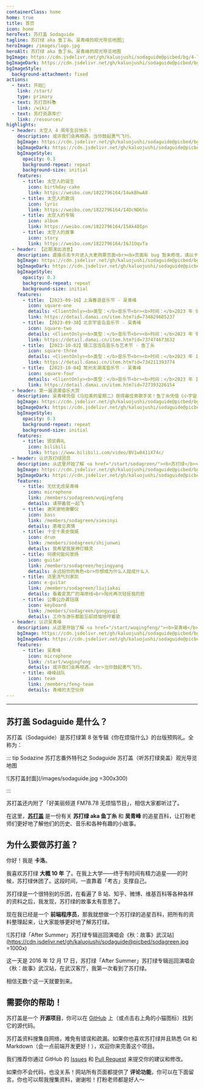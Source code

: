 ```yaml
---
containerClass: home
home: true
title: 首页
icon: home
heroText: 苏打盖 Sodaguide
tagline: 苏打绿 aka 鱼丁糸、吴青峰的观光导览地图🧭
heroImage: /images/logo.jpg
heroAlt: 苏打绿 aka 鱼丁糸、吴青峰的观光导览地图
bgImage: https://cdn.jsdelivr.net/gh/kaluojushi/sodaguide@picbed/bg/4-light.svg
bgImageDark: https://cdn.jsdelivr.net/gh/kaluojushi/sodaguide@picbed/bg/4-dark.svg
bgImageStyle:
  background-attachment: fixed
actions:
  - text: 开始🎸
    link: /start/
    type: primary
  - text: 苏打百科📚
    link: /wiki/
  - text: 苏打资源库📦
    link: /resources/
highlights:
  - header: 太空人 4 周年生日快乐！
    description: 或许我们会再相遇，当你鼓起勇气飞行。
    bgImage: https://cdn.jsdelivr.net/gh/kaluojushi/sodaguide@picbed/bg/taikongren.jpg
    bgImageDark: https://cdn.jsdelivr.net/gh/kaluojushi/sodaguide@picbed/bg/taikongren.jpg
    bgImageStyle:
      opacity: 0.3
      background-repeat: repeat
      background-size: initial
    features:
      - title: 太空人的诞生
        icon: birthday-cake
        link: https://weibo.com/1822796164/I4wkBhwA8
      - title: 太空人的歌词
        icon: lyric
        link: https://weibo.com/1822796164/I4DcND65o
      - title: 太空人的专辑
        icon: album
        link: https://weibo.com/1822796164/I5Ak4DIpn
      - title: 太空人的故事
        icon: story
        link: https://weibo.com/1822796164/I6J1OqvTa
  - header: 【近期演出消息】
    description: 直接点击卡片进入大麦购票页面<br><b>页面有 bug 暂未修改，请以卡片展示内容为准</b>
    bgImage: https://cdn.jsdelivr.net/gh/kaluojushi/sodaguide@picbed/bg/perform2023.jpg
    bgImageDark: https://cdn.jsdelivr.net/gh/kaluojushi/sodaguide@picbed/bg/perform2023.jpg
    bgImageStyle:
      opacity: 0.3
      background-repeat: repeat
      background-size: initial
    features:
      - title: 【2023-09-16】上海春浪音乐节 - 吴青峰
        icon: square-one
        details: <ClientOnly><b>类型：</b>音乐节<br><b>时间：</b>2023 年 9 月 16 日<br><b>地点：</b><a href="https://surl.amap.com/fVPzv11agMz" target="_blank"><b>上海国际音乐村</b></a><br><b>演出信息：</b>19:50-20:35 晴空舞台<br><b>开票时间：</b>已二次开票<br><b>票价：</b>498-698，强实名条件退<br><b>购票平台：</b><a href="https://detail.damai.cn/item.htm?id=734829605237" target="_blank"><b>大麦</b></a><br><b>相关消息：</b><a href="https://mp.weixin.qq.com/s/2JxaeokfY0KsilRiN-kBVg" target="_blank"><b>官宣</b></a>、<a href="https://mp.weixin.qq.com/s/qelHJamP7Z6dbPDUZcgLvg" target="_blank"><b>开票</b></a>、<a href="https://mp.weixin.qq.com/s/TBcboMoP4Mjej9hNcxpIDQ" target="_blank"><b>二次开票</b></a>、<a href="https://mp.weixin.qq.com/s/kQ8iIinrG0nZ37pYURcASw" target="_blank"><b>现场地图</b></a>、<a href="https://mp.weixin.qq.com/s/aAOtYb-WJIvFi4oFeOwdZg" target="_blank"><b>入场攻略</b></a></ClientOnly>
        link: https://detail.damai.cn/item.htm?id=734829605237
      - title: 【2023-09-30】北京宇宙岛音乐节 - 吴青峰
        icon: square-two
        details: <ClientOnly><b>类型：</b>音乐节<br><b>时间：</b>2023 年 9 月 30 日<br><b>地点：</b><a href="https://surl.amap.com/dEEZWc71n9H0" target="_blank"><b>北京世园公园飞行营地</b></a><br><b>演出信息：</b>19:20-20:10<br><b>开票时间：</b>9 月 12 日 12:55 优先购，13:00 正式开售<br><b>票价：</b>328-649，电子票不退<br><b>购票平台：</b><a href="https://detail.damai.cn/item.htm?id=737474673632" target="_blank"><b>大麦</b></a>、<a href="https://wap.showstart.com/pages/activity/detail/detail?activityId=207874" target="_blank"><b>秀动</b></a>、<a href="https://www.gewara.com/detail/275388" target="_blank"><b>猫眼</b></a>、<a href="https://m.piaoxingqiu.com/content/64f813e39f7b6000016e7131" target="_blank"><b>票星球</b></a><br><b>相关消息：</b><a href="https://mp.weixin.qq.com/s/FmKTHDUJrqQW9oApiW2BZw" target="_blank"><b>官宣</b></a></ClientOnly>
        link: https://detail.damai.cn/item.htm?id=737474673632
      - title: 【2023-10-02】镇江泡泡岛音乐与艺术节 - 鱼丁糸
        icon: square-three
        details: <ClientOnly><b>类型：</b>音乐节<br><b>时间：</b>2023 年 10 月 2 日<br><b>地点：</b><a href="https://surl.amap.com/hXU2ngv1m7dw" target="_blank"><b>镇江新区心湖公园广场</b></a><br><b>演出信息：</b>未公布<br><b>开票时间：</b>已开票<br><b>票价：</b>360-880，弱实名不退<br><b>购票平台：</b><a href="https://detail.damai.cn/item.htm?id=734211393774" target="_blank"><b>大麦</b></a>、<a href="https://wap.showstart.com/pages/activity/detail/detail?activityId=206167" target="_blank"><b>秀动</b></a>、<a href="https://www.gewara.com/detail/275388" target="_blank"><b>猫眼</b></a>、<a href="https://m.piaoxingqiu.com/content/64dd97b1d7fdb20001d55b69" target="_blank"><b>票星球</b></a><br><b>相关消息：</b><a href="https://mp.weixin.qq.com/s/PAs6GwmcsIFau_jHHRGhsA" target="_blank"><b>官宣</b></a>、<a href="https://mp.weixin.qq.com/s/wfNvYfbfqJbOdR4TxnNAKA" target="_blank"><b>开票</b></a>、<a href="https://mp.weixin.qq.com/s/EGaQzunVGZ9Ei3i3bo3esQ" target="_blank"><b>场地区位</b></a>、<a href="https://mp.weixin.qq.com/s/PWYKsjGH5QDZ-LELZkbR1w" target="_blank"><b>交通攻略</b></a></ClientOnly>
        link: https://detail.damai.cn/item.htm?id=734211393774
      - title: 【2023-10-04】常州太湖湾音乐节 - 吴青峰
        icon: square-four
        details: <ClientOnly><b>类型：</b>音乐节<br><b>时间：</b>2023 年 10 月 4 日<br><b>地点：</b><a href="https://surl.amap.com/eMMKug1nemu" target="_blank"><b>常州嬉戏谷</b></a><br><b>演出信息：</b>未公布<br><b>开票时间：</b>已开票<br><b>票价：</b>399-799，电子票条件退<br><b>购票平台：</b><a href="https://detail.damai.cn/item.htm?id=727393226154" target="_blank"><b>大麦</b></a>、<a href="https://wap.showstart.com/pages/activity/detail/detail?activityId=202197" target="_blank"><b>秀动</b></a>、<a href="https://www.gewara.com/detail/278682" target="_blank"><b>猫眼</b></a>、<a href="http://s.xingyeshow.com/weixin/qlhzmr/products/47?share_code=16887009526147&type=scan&code=0618btFa1VOPVF0EnoFa1o2ZYV08btFk&state=1" target="_blank"><b>星野</b></a><br><b>相关消息：</b><a href="https://mp.weixin.qq.com/s/PGskakP2hLqq7qm4Jn5sGA" target="_blank"><b>官宣</b></a>、<a href="https://mp.weixin.qq.com/s/9tj5VG7sOP2xqkFtjZceIw"><b>开票</b></a></ClientOnly>
        link: https://detail.damai.cn/item.htm?id=727393226154
  - header: 第一届浪潮音乐大赏
    description: 吴青峰凭借《马拉美的星期二》获得最佳男歌手奖！鱼丁糸凭借《小宇宙（鱼版）》《鱼丁糸不同名专辑》获得最佳团体／组合奖！
    bgImage: https://cdn.jsdelivr.net/gh/kaluojushi/sodaguide@picbed/bg/langchao2023.jpg
    bgImageDark: https://cdn.jsdelivr.net/gh/kaluojushi/sodaguide@picbed/bg/langchao2023.jpg
    bgImageStyle:
      opacity: 0.3
      background-repeat: repeat
      background-size: initial
    features:
      - title: 颁奖典礼
        icon: bilibili
        link: https://www.bilibili.com/video/BV1w8411X74c/
  - header: 认识苏打绿团员
    description: 从这里开始了解 <a href="/start/sodagreen/"><b>苏打绿</b></a> 团员
    bgImage: https://cdn.jsdelivr.net/gh/kaluojushi/sodaguide@picbed/bg/3-light.svg
    bgImageDark: https://cdn.jsdelivr.net/gh/kaluojushi/sodaguide@picbed/bg/3-dark.svg
    features:
      - title: 无忧无虑吴青峰
        icon: microphone
        link: /members/sodagreen/wuqingfeng
        details: 请带着我一起飞
      - title: 谢天谢地谢馨仪
        icon: bass
        link: /members/sodagreen/xiexinyi
        details: 患难见真情
      - title: 十全十美史俊威
        icon: drum
        link: /members/sodagreen/shijunwei
        details: 我希望我是神灯精灵
      - title: 何德何能何景扬
        icon: guitar
        link: /members/sodagreen/hejingyang
        details: 永远扮你的角色<br>你想成为什么人就成什么人
      - title: 流里流气刘家凯
        icon: e-guitar
        link: /members/sodagreen/liujiakai
        details: 看着变宽广的海岸线<br>阳光再次轻抚我的脸
      - title: 公事公办龚钰祺
        icon: keyboard
        link: /members/sodagreen/gongyuqi
        details: 工作与游乐都能忘却烦恼地哼着歌
  - header: 认识吴青峰
    description: 从这里开始了解 <a href="/start/wuqingfeng/"><b>吴青峰</b></a>
    bgImage: https://cdn.jsdelivr.net/gh/kaluojushi/sodaguide@picbed/bg/6-light.svg
    bgImageDark: https://cdn.jsdelivr.net/gh/kaluojushi/sodaguide@picbed/bg/6-dark.svg
    features:
      - title: 吴青峰
        icon: microphone
        link: /start/wuqingfeng
        details: 或许我们会再相遇，<br>当你鼓起勇气飞行。
      - title: 峰峰战队
        icon: team
        link: /members/feng-team
        details: 青峰的太空伙伴
---
```


---

## 苏打盖 Sodaguide 是什么？

苏打盖（Sodaguide）是苏打绿第 8 张专辑《你在烦恼什么》的台版预购礼。全称为：

::: tip Sodazine 苏打志番外特刊之 Sodaguide 苏打盖（听苏打绿臭盖）观光导览地图

![苏打盖封面](/images/sodaguide.jpg =300x300)

:::

苏打盖还内附了「好美丽频道 FM78.78 无烦恼节目」，相信大家都听过了。

在这里，[**苏打盖**](/) 是一份有关 **苏打绿 aka 鱼丁糸** 和 **吴青峰** 的追星百科，让打粉老师们更好地了解他们的历史、音乐和各种有趣的小故事。

## 为什么要做苏打盖？

你好！我是 **卡洛**。

我喜欢苏打绿 **大概 10 年** 了。在我上大学——终于有时间有精力追星——的时候，苏打绿休团了。这段时间，一直靠着「考古」支撑自己。

苏打绿是一个很特别的乐团，在看遍了 B 站、知乎、微博、维基百科等各种各样的资料之后，我发现，苏打绿的故事太有意思了。

现在我已经是一个 **前端程序员**，那我就想做一个苏打绿的追星百科，把所有的资料整理起来，让大家能够更好地了解苏打绿。

![苏打绿「After Summer」苏打绿专辑巡回演唱会《秋：故事》武汉站](https://cdn.jsdelivr.net/gh/kaluojushi/sodaguide@picbed/sodagreen.jpg =1000x)

这一天是 2016 年 12 月 17 日，苏打绿「After Summer」苏打绿专辑巡回演唱会《秋：故事》武汉站，在武汉客厅，我第一次看到了苏打绿。

相信无数个这一天就要到来。

## 需要你的帮助！

苏打盖是一个 **开源项目**，你可以在 [GitHub](https://github.com/kaluojushi/sodaguide) 上（或点击右上角的小猫图标）找到它的源代码。

苏打盖资料搜集自网络，难免有错误和疏漏。如果你也喜欢苏打绿并且熟悉 Git 和 Markdown（会一点前端开发更好！），欢迎你来完善这个项目。

我们推荐你通过 GitHub 的 [Issues](https://github.com/kaluojushi/sodaguide/issues) 和 [Pull Request](https://github.com/kaluojushi/sodaguide/pulls) 来提交你的建议和修改。

如果你不会代码，也没关系！网站所有页面都提供了 **评论功能**，你可以在下面留言。你也可以帮我搜集资料，谢谢啦！打粉老师都是好人～
